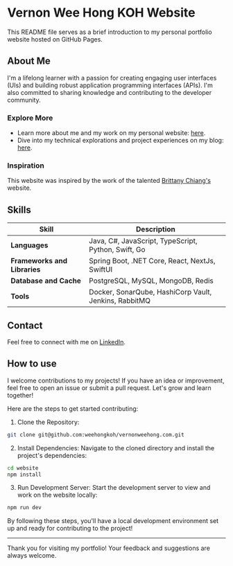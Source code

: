 # Vernon Wee Hong KOH Website

This README file serves as a brief introduction to my personal portfolio website hosted on GitHub Pages.

## About Me

I'm a lifelong learner with a passion for creating engaging user interfaces (UIs) and building robust application programming interfaces (APIs). I'm also committed to sharing knowledge and contributing to the developer community.

### Explore More

- Learn more about me and my work on my personal website: [here](https://vernonweehong.com).
- Dive into my technical explorations and project experiences on my blog: [here](https://vernonweehong.com/blog).

### Inspiration

This website was inspired by the work of the talented [Brittany Chiang's](https://brittanychiang.com) website.

## Skills

| Skill                        | Description                                           |
| ---------------------------- | ----------------------------------------------------- |
| **Languages**                | Java, C#, JavaScript, TypeScript, Python, Swift, Go   |
| **Frameworks and Libraries** | Spring Boot, .NET Core, React, NextJs, SwiftUI        |
| **Database and Cache**       | PostgreSQL, MySQL, MongoDB, Redis                     |
| **Tools**                    | Docker, SonarQube, HashiCorp Vault, Jenkins, RabbitMQ |

## Contact

Feel free to connect with me on [LinkedIn](https://www.linkedin.com/in/weehongkoh/).

## How to use

I welcome contributions to my projects! If you have an idea or improvement, feel free to open an issue or submit a pull request. Let's grow and learn together!

Here are the steps to get started contributing:

1. Clone the Repository:

```bash
git clone git@github.com:weehongkoh/vernonweehong.com.git
```

2. Install Dependencies: Navigate to the cloned directory and install the project's dependencies:

```bash
cd website
npm install
```

3. Run Development Server: Start the development server to view and work on the website locally:

```bash
npm run dev
```

By following these steps, you'll have a local development environment set up and ready for contributing to the project!

---

Thank you for visiting my portfolio! Your feedback and suggestions are always welcome.
